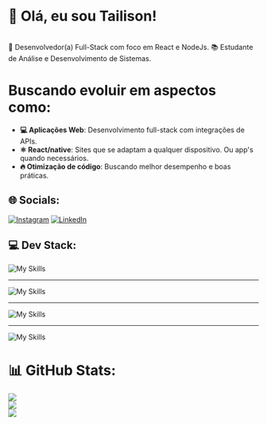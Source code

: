 # 👋 Olá, eu sou Tailison! 
<br>
🎯 Desenvolvedor(a) Full-Stack com foco em React e NodeJs.
📚 Estudante de Análise e Desenvolvimento de Sistemas.
<br>

#  Buscando evoluir em aspectos como:
- **💻 Aplicações Web**: Desenvolvimento full-stack com integrações de APIs.
- **⚛️ React/native**: Sites que se adaptam a qualquer dispositivo. Ou app's quando necessários.
- **🔥 Otimização de código**: Buscando melhor desempenho e boas práticas.


## 🌐 Socials:
[![Instagram](https://img.shields.io/badge/Instagram-%23E4405F.svg?logo=Instagram&logoColor=white)](https://instagram.com/0tarso) [![LinkedIn](https://img.shields.io/badge/LinkedIn-%230077B5.svg?logo=linkedin&logoColor=white)](https://linkedin.com/in/tailison-ramos-22845432a) 

## 💻 Dev Stack:
![My Skills](https://skillicons.dev/icons?i=html,css,js,react)

<hr>

![My Skills](https://skillicons.dev/icons?i=nodejs,py,postgres,firebase)
<hr>

![My Skills](https://skillicons.dev/icons?i=ae,ps,ai,figma)
<hr>

![My Skills](https://skillicons.dev/icons?i=git,github)
# 📊 GitHub Stats:
![](https://github-readme-stats.vercel.app/api?username=0tarso&theme=react&hide_border=true&include_all_commits=true&count_private=true)<br/>
![](https://github-readme-streak-stats.herokuapp.com/?user=0tarso&theme=react&hide_border=true)<br/>
![](https://github-readme-stats.vercel.app/api/top-langs/?username=0tarso&theme=react&hide_border=true&include_all_commits=true&count_private=true&layout=compact)

